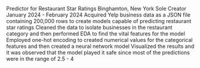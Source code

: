 Predictor for Restaurant Star Ratings	Binghamton, New York
Sole Creator	January 2024 - February 2024
Acquired Yelp business data as a JSON file containing 200,000 rows to create models capable of predicting restaurant star ratings
Cleaned the data to isolate businesses in the restaurant category and then performed EDA to find the vital features for the model
Employed one-hot encoding to created numerical values for the categorical features and then created a neural network model
Visualized the results and it was observed that the model played it safe since most of the predictions were in the range of 2.5 - 4
